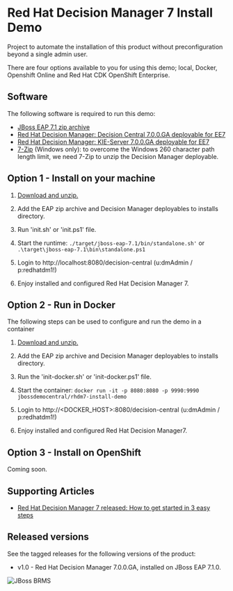 Red Hat Decision Manager 7 Install Demo
=======================================
Project to automate the installation of this product without preconfiguration beyond a single admin user.

There are four options available to you for using this demo; local, Docker, Openshift Online and Red Hat CDK OpenShift Enterprise.

Software
--------
The following software is required to run this demo:
- [JBoss EAP 7.1 zip archive](https://developers.redhat.com/download-manager/file/jboss-eap-7.1.0.zip)
- [Red Hat Decision Manager: Decision Central 7.0.0.GA deployable for EE7](https://upload.wikimedia.org/wikipedia/commons/6/67/Learning_Curve_--_Coming_Soon_Placeholder.png)
- [Red Hat Decision Manager: KIE-Server 7.0.0.GA deployable for EE7](https://upload.wikimedia.org/wikipedia/commons/6/67/Learning_Curve_--_Coming_Soon_Placeholder.png)
- [7-Zip](http://www.7-zip.org/download.html) (Windows only): to overcome the Windows 260 character path length limit, we need 7-Zip to unzip the Decision Manager deployable.


Option 1 - Install on your machine
----------------------------------
1. [Download and unzip.](https://github.com/jbossdemocentral/rhdm7-install-demo/archive/master.zip)

2. Add the EAP zip archive and Decision Manager deployables to installs directory.

3. Run 'init.sh' or 'init.ps1' file.

4. Start the runtime: `./target/jboss-eap-7.1/bin/standalone.sh'` or `.\target\jboss-eap-7.1\bin\standalone.ps1`

5. Login to http://localhost:8080/decision-central  (u:dmAdmin / p:redhatdm1!)

6. Enjoy installed and configured Red Hat Decision Manager 7.


Option 2 - Run in Docker
-----------------------------------------
The following steps can be used to configure and run the demo in a container

1. [Download and unzip.](https://github.com/jbossdemocentral/rhdm7-install-demo/archive/master.zip)

2. Add the EAP zip archive and Decision Manager deployables to installs directory.

3. Run the 'init-docker.sh' or 'init-docker.ps1' file.

4. Start the container: `docker run -it -p 8080:8080 -p 9990:9990 jbossdemocentral/rhdm7-install-demo`

5. Login to http://&lt;DOCKER_HOST&gt;:8080/decision-central  (u:dmAdmin / p:redhatdm1!)

7. Enjoy installed and configured Red Hat Decision Manager7.


Option 3 - Install on OpenShift
-----------------------------------------------------
Coming soon.


Supporting Articles
-------------------
- [Red Hat Decision Manager 7 released: How to get started in 3 easy steps](https://upload.wikimedia.org/wikipedia/commons/6/67/Learning_Curve_--_Coming_Soon_Placeholder.png)

Released versions
-----------------
See the tagged releases for the following versions of the product:

- v1.0 - Red Hat Decision Manager 7.0.0.GA, installed on JBoss EAP 7.1.0.


![JBoss BRMS](https://github.com/jbossdemocentral/rhdm7-install-demo/blob/master/support/rhdm7.png?raw=true)

